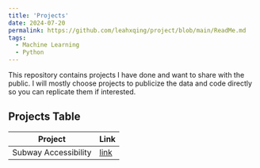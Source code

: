 ```yaml
---
title: 'Projects'
date: 2024-07-20
permalink: https://github.com/leahxqing/project/blob/main/ReadMe.md
tags:
  - Machine Learning
  - Python
---
```


This repository contains projects I have done and want to share with the public. I will mostly choose projects to publicize the data and code directly so you can replicate them if interested.

## Projects Table

| Project              | Link                                                         |
| -------------------- | ------------------------------------------------------------ |
| Subway Accessibility | [link](https://github.com/leahxqing/project/tree/main/subway%20accessibility) |
